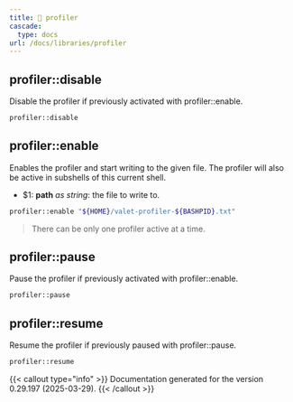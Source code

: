 ```yaml
---
title: 📂 profiler
cascade:
  type: docs
url: /docs/libraries/profiler
---
```


## profiler::disable

Disable the profiler if previously activated with profiler::enable.

```bash
profiler::disable
```

## profiler::enable

Enables the profiler and start writing to the given file.
The profiler will also be active in subshells of this current shell.

- $1: **path** _as string_:
      the file to write to.

```bash
profiler::enable "${HOME}/valet-profiler-${BASHPID}.txt"
```

> There can be only one profiler active at a time.

## profiler::pause

Pause the profiler if previously activated with profiler::enable.

```bash
profiler::pause
```

## profiler::resume

Resume the profiler if previously paused with profiler::pause.

```bash
profiler::resume
```

{{< callout type="info" >}}
Documentation generated for the version 0.29.197 (2025-03-29).
{{< /callout >}}

